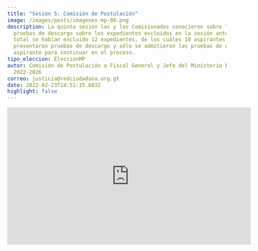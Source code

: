 ```yaml
---
title: "Sesión 5: Comisión de Postulación"
image: /images/posts/imagenes-mp-08.png
description: La quinta sesión las y los Comisionados conocieron sobre las
  pruebas de descargo sobre los expedientes excluidos en la sesión anterior. En
  total se habían excluido 12 expedientes, de los cuáles 10 aspirantes
  presentaron pruebas de descargo y sólo se admitieron las pruebas de una
  aspirante para continuar en el proceso.
tipo_eleccion: EleccionMP
autor: Comisión de Postulación a Fiscal General y Jefe del Ministerio Público
  2022-2026
correo: justicia@redciudadana.org.gt
date: 2022-02-23T14:51:15.683Z
highlight: false
---
```

<iframe width="560" height="315" src="https://www.youtube.com/embed/ej7RLOT5WAU" title="YouTube video player" frameborder="0" allow="accelerometer; autoplay; clipboard-write; encrypted-media; gyroscope; picture-in-picture" allowfullscreen></iframe>